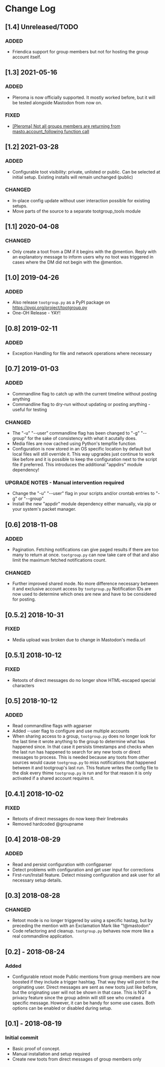 Change Log
==========

[1.4] Unreleased/TODO
-----------------------

### ADDED

- Friendica support for group members but not for hosting the group account itself.

[1.3] 2021-05-16
---------------------

### ADDED

- Pleroma is now officially supported. It mostly worked before, but it will be tested alongside Mastodon from now on.

### FIXED

- [
[Pleroma] Not all groups members are returning from masto.account_following function call](https://github.com/oe4dns/tootgroup.py/issues/7)

[1.2] 2021-03-28
---------------------

### ADDED

- Configurable toot visibility: private, unlisted or public. Can be selected at initial setup. Existing installs will remain unchanged (public)

### CHANGED

- In-place config update without user interaction possible for existing setups.
- Move parts of the source to a separate tootgroup_tools module

[1.1] 2020-04-08
----------------

### CHANGED

- Only create a toot from a DM if it begins with the @mention. Reply with an explanatory message to inform users why no toot was triggered in cases where the DM did not begin with the @mention.

[1.0] 2019-04-26
----------------

### ADDED

- Also release `tootgroup.py` as a PyPI package on
  <https://pypi.org/project/tootgroup.py>
- One-OH Release - YAY!

[0.8] 2019-02-11
----------------

### ADDED

- Exception Handling for file and network operations where necessary

[0.7] 2019-01-03
----------------

### ADDED

- Commandline flag to catch up with the current timeline without posting anything
- Commandline flag to dry-run without updating or posting anything - useful for testing

### CHANGED

- The "-u" "--user" commandline flag has been changed to "-g" "--group" for the sake
  of consistency with what it acutally does.
- Media files are now cached using Python's tempfile function
- Configuration is now stored in an OS specific location by default but local files
  will still override it. This way upgrades just continue to work like before and
  it is possible to keep the configuration next to the script file if preferred. This
  introduces the additional "appdirs" module dependency!

### UPGRADE NOTES - Manual intervention required

- Change the "-u" "--user" flag in your scripts and/or crontab entries to "-g" or "--group"
- Install the new "appdir" module dependency either manually, via pip or your system's
  packet manager.

[0.6] 2018-11-08
----------------

### ADDED

- Pagination. Fetching notifications can give paged results if there are too
  many to return at once. `tootgroup.py` can now take care of that and also limit
  the maximum fetched notifications count.

### CHANGED

- Further improved shared mode. No more difference necessary between it and
  exclusive account access by `tootgroup.py`
  Notification IDs are now used to determine which ones are new and have to be considered
  for posting.

[0.5.2] 2018-10-31
------------------

### FIXED

- Media upload was broken due to change in Mastodon's media.url

[0.5.1] 2018-10-12
------------------

### FIXED

- Retoots of direct messages do no longer show HTML-escaped special characters

[0.5] 2018-10-12
----------------

### ADDED

- Read commandline flags with agparser
- Added --user flag to configure and use multiple accounts
- When sharing access to a group, `tootgroup.py` does no longer look for the last
  time it wrote anything to the group to determine what has happened since. In
  that case it persists timestamps and checks when the last run has happened to
  search for any new toots or direct messages to process. This is needed because
  any toots from other sources would cause `tootgroup.py` to miss notifications that
  happened between it and tootgroup's last run. This feature writes the config
  file to the disk every thime `tootgroup.py` is run and for that reason it is only
  activated if a shared account requires it.

[0.4.1] 2018-10-02
------------------

### FIXED

- Retoots of direct messages do now keep their linebreaks
- Removed hardcoded @groupname

[0.4] 2018-08-29
----------------

### ADDED

- Read and persist configuration with configparser
- Detect problems with configuration and get user input for corrections
- First-run/Install feature. Detect missing configuration and ask user for all
  necessary setup details.

[0.3] 2018-08-28
----------------

### CHANGED

- Retoot mode is no longer triggered by using a specific hastag, but by preceding
  the mention with an Exclamation Mark like "!@mastodon"
- Code refactoring and cleanup. `tootgroup.py` behaves now more like a real
  commandline application.

[0.2] - 2018-08-24
------------------

### Added

- Configurable retoot mode
  Public mentions from group members are now boosted if they include a trigger
  hashtag. That way they will point to the originating user. Direct messages are
  sent as new toots just like before, but the originating user will not be shown
  in that case. This is NOT a privacy feature since the group admin will still see
  who created a specific message. However, it can be handy for some use cases.
  Both options can be enabled or disabled during setup.

[0.1] - 2018-08-19
------------------

### Initial commit

- Basic proof of concept.
- Manual installation and setup required
- Create new toots from direct messages of group members only
